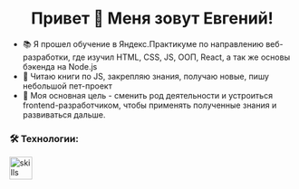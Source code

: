 <h1 align="center"> Привет 👋 Меня зовут Евгений!</h1>


- 📚 Я прошел обучение в Яндекс.Практикуме по направлению веб-разработки, где изучил HTML, CSS, JS, ООП, React, а так же основы бэкенда на Node.js
- 🔭 Читаю книги по JS, закрепляю знания, получаю новые, пишу небольшой пет-проект
- 👯 Моя основная цель - сменить род деятельности и устроиться frontend-разработчиком, чтобы применять полученные знания и развиваться дальше.

<h3 align="left">🛠 Технологии:</h3>

<div align="left">
  <img src="https://skillicons.dev/icons?i=html,css,js,react,nodejs,webpack,vite,git" height="40" alt="skills logos"  />
  <img width="12" />
</div>
<!--
**EvgenyShigaev/EvgenyShigaev** is a ✨ _special_ ✨ repository because its `README.md` (this file) appears on your GitHub profile.

Here are some ideas to get you started:

- 🔭 I’m currently working on ...
- 🌱 I’m currently learning ...
- 👯 I’m looking to collaborate on ...
- 🤔 I’m looking for help with ...
- 💬 Ask me about ...
- 📫 How to reach me: ...
- 😄 Pronouns: ...
- ⚡ Fun fact: ...
-->
